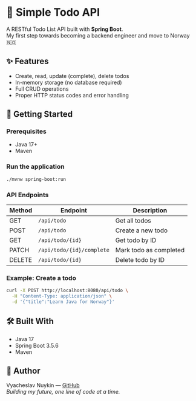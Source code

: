 # 🌿 Simple Todo API

A RESTful Todo List API built with **Spring Boot**.  
My first step towards becoming a backend engineer and move to Norway 🇳🇴

## ✨ Features

- Create, read, update (complete), delete todos
- In-memory storage (no database required)
- Full CRUD operations
- Proper HTTP status codes and error handling

## 🚀 Getting Started

### Prerequisites
- Java 17+
- Maven

### Run the application
```bash
./mvnw spring-boot:run
```

### API Endpoints

| Method | Endpoint               | Description                     |
|--------|------------------------|---------------------------------|
| GET    | `/api/todo`            | Get all todos                   |
| POST   | `/api/todo`            | Create a new todo               |
| GET    | `/api/todo/{id}`       | Get todo by ID                  |
| PATCH  | `/api/todo/{id}/complete` | Mark todo as completed       |
| DELETE | `/api/todo/{id}`       | Delete todo by ID               |

### Example: Create a todo
```bash
curl -X POST http://localhost:8080/api/todo \
  -H "Content-Type: application/json" \
  -d '{"title":"Learn Java for Norway"}'
```

## 🛠️ Built With
- Java 17
- Spring Boot 3.5.6
- Maven

## 💚 Author
Vyacheslav Nuykin — [GitHub](https://github.com/vyacheslav-nuykin)  
*Building my future, one line of code at a time.*
